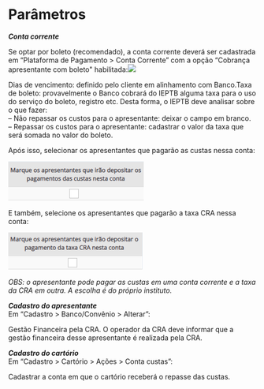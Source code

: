 # Parâmetros

_**Conta corrente**_

Se optar por boleto (recomendado), a conta corrente deverá ser cadastrada em “Plataforma de Pagamento > Conta Corrente” com a opção “Cobrança apresentante com boleto" habilitada:![](http://manual.crabr.com.br/manual/wp-content/uploads/2021/03/img-plataforma.png)

Dias de vencimento: definido pelo cliente em alinhamento com Banco.Taxa de boleto: provavelmente o Banco cobrará do IEPTB alguma taxa para o uso do serviço do boleto, registro etc. Desta forma, o IEPTB deve analisar sobre o que fazer:\
– Não repassar os custos para o apresentante: deixar o campo em branco.\
– Repassar os custos para o apresentante: cadastrar o valor da taxa que será somada no valor do boleto.

Após isso, selecionar os apresentantes que pagarão as custas nessa conta:

![](<../../.gitbook/assets/image (2) (1).png>)

E também, selecione os apresentantes que pagarão a taxa CRA nessa conta:&#x20;

![](<../../.gitbook/assets/image (4) (3) (1).png>)

_OBS: o apresentante pode pagar as custas em uma conta corrente e a taxa da CRA em outra. A escolha é do próprio instituto._

_**Cadastro do apresentante**_\
Em “Cadastro > Banco/Convênio > Alterar”:

Gestão Financeira pela CRA. O operador da CRA deve informar que a gestão financeira desse apresentante é realizada pela CRA.

_**Cadastro do cartório**_\
Em “Cadastro > Cartório > Ações > Conta custas”:

Cadastrar a conta em que o cartório receberá o repasse das custas.
